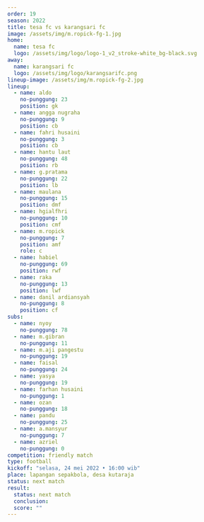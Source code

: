 ```yaml
---
order: 19
season: 2022
title: tesa fc vs karangsari fc
image: /assets/img/m.ropick-fg-1.jpg
home:
  name: tesa fc
  logo: /assets/img/logo/logo-1_v2_stroke-white_bg-black.svg
away:
  name: karangsari fc
  logo: /assets/img/logo/karangsarifc.png
lineup-image: /assets/img/m.ropick-fg-2.jpg
lineup:
  - name: aldo
    no-punggung: 23
    position: gk
  - name: angga nugraha
    no-punggung: 9
    position: cb
  - name: fahri husaini
    no-punggung: 3
    position: cb
  - name: hantu laut
    no-punggung: 48
    position: rb
  - name: g.pratama
    no-punggung: 22
    position: lb
  - name: maulana
    no-punggung: 15
    position: dmf
  - name: hgialfhri
    no-punggung: 10
    position: cmf
  - name: m.ropick
    no-punggung: 7
    position: amf
    role: c
  - name: habiel
    no-punggung: 69
    position: rwf
  - name: raka
    no-punggung: 13
    position: lwf
  - name: danil ardiansyah
    no-punggung: 8
    position: cf
subs:
  - name: nyoy
    no-punggung: 78
  - name: m.gibran
    no-punggung: 11
  - name: m.aji pangestu
    no-punggung: 19
  - name: faisal
    no-punggung: 24
  - name: yasya
    no-punggung: 19
  - name: farhan husaini
    no-punggung: 1
  - name: ozan
    no-punggung: 18
  - name: pandu
    no-punggung: 25
  - name: a.mansyur
    no-punggung: 7
  - name: azriel
    no-punggung: 0
competition: friendly match
type: football
kickoff: "selasa, 24 mei 2022 • 16:00 wib"
place: lapangan sepakbola, desa kutaraja
status: next match
result:
  status: next match
  conclusion: 
  score: ""
---
```

